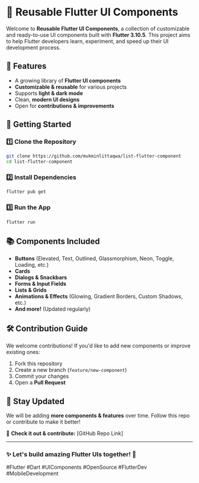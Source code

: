 # 📌 Reusable Flutter UI Components

Welcome to **Reusable Flutter UI Components**, a collection of customizable and ready-to-use UI components built with **Flutter 3.10.5**. This project aims to help Flutter developers learn, experiment, and speed up their UI development process.

## 🎯 Features

- A growing library of **Flutter UI components**
- **Customizable & reusable** for various projects
- Supports **light & dark mode**
- Clean, **modern UI designs**
- Open for **contributions & improvements**

## 🚀 Getting Started

### 1️⃣ Clone the Repository

```bash
git clone https://github.com/mukminlittaqwa/list-flutter-component
cd list-flutter-component
```

### 2️⃣ Install Dependencies

```bash
flutter pub get
```

### 3️⃣ Run the App

```bash
flutter run
```

## 📚 Components Included

- **Buttons** (Elevated, Text, Outlined, Glassmorphism, Neon, Toggle, Loading, etc.)
- **Cards**
- **Dialogs & Snackbars**
- **Forms & Input Fields**
- **Lists & Grids**
- **Animations & Effects** (Glowing, Gradient Borders, Custom Shadows, etc.)
- **And more!** (Updated regularly)

## 🛠️ Contribution Guide

We welcome contributions! If you'd like to add new components or improve existing ones:

1. Fork this repository
2. Create a new branch (`feature/new-component`)
3. Commit your changes
4. Open a **Pull Request**

## 📢 Stay Updated

We will be adding **more components & features** over time. Follow this repo or contribute to make it better!

📌 **Check it out & contribute:** [GitHub Repo Link]

---

### ✨ Let's build amazing Flutter UIs together! 🚀

#Flutter #Dart #UIComponents #OpenSource #FlutterDev #MobileDevelopment
